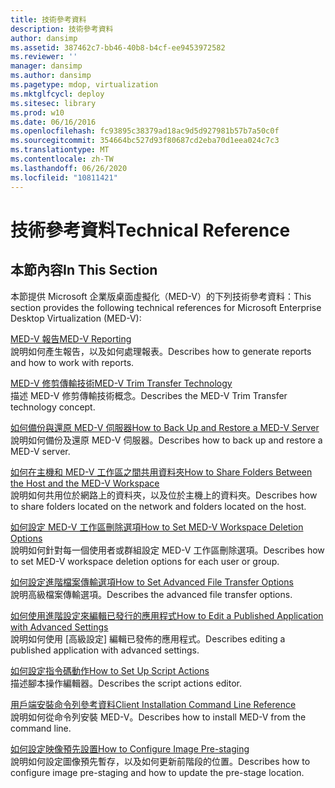 ```yaml
---
title: 技術參考資料
description: 技術參考資料
author: dansimp
ms.assetid: 387462c7-bb46-40b8-b4cf-ee9453972582
ms.reviewer: ''
manager: dansimp
ms.author: dansimp
ms.pagetype: mdop, virtualization
ms.mktglfcycl: deploy
ms.sitesec: library
ms.prod: w10
ms.date: 06/16/2016
ms.openlocfilehash: fc93895c38379ad18ac9d5d927981b57b7a50c0f
ms.sourcegitcommit: 354664bc527d93f80687cd2eba70d1eea024c7c3
ms.translationtype: MT
ms.contentlocale: zh-TW
ms.lasthandoff: 06/26/2020
ms.locfileid: "10811421"
---
```

# <span data-ttu-id="57a8c-103">技術參考資料</span><span class="sxs-lookup"><span data-stu-id="57a8c-103">Technical Reference</span></span>


## <span data-ttu-id="57a8c-104">本節內容</span><span class="sxs-lookup"><span data-stu-id="57a8c-104">In This Section</span></span>


<span data-ttu-id="57a8c-105">本節提供 Microsoft 企業版桌面虛擬化（MED-V）的下列技術參考資料：</span><span class="sxs-lookup"><span data-stu-id="57a8c-105">This section provides the following technical references for Microsoft Enterprise Desktop Virtualization (MED-V):</span></span>

<a href="" id="med-v-reporting"></a>[<span data-ttu-id="57a8c-106">MED-V 報告</span><span class="sxs-lookup"><span data-stu-id="57a8c-106">MED-V Reporting</span></span>](med-v-reporting.md)  
<span data-ttu-id="57a8c-107">說明如何產生報告，以及如何處理報表。</span><span class="sxs-lookup"><span data-stu-id="57a8c-107">Describes how to generate reports and how to work with reports.</span></span>

<a href="" id="med-v-trim-transfer-technology"></a>[<span data-ttu-id="57a8c-108">MED-V 修剪傳輸技術</span><span class="sxs-lookup"><span data-stu-id="57a8c-108">MED-V Trim Transfer Technology</span></span>](med-v-trim-transfer-technology-medvv2.md)  
<span data-ttu-id="57a8c-109">描述 MED-V 修剪傳輸技術概念。</span><span class="sxs-lookup"><span data-stu-id="57a8c-109">Describes the MED-V Trim Transfer technology concept.</span></span>

<a href="" id="how-to-back-up-and-restore-a-med-v-server"></a>[<span data-ttu-id="57a8c-110">如何備份與還原 MED-V 伺服器</span><span class="sxs-lookup"><span data-stu-id="57a8c-110">How to Back Up and Restore a MED-V Server</span></span>](how-to-back-up-and-restore-a-med-v-server.md)  
<span data-ttu-id="57a8c-111">說明如何備份及還原 MED-V 伺服器。</span><span class="sxs-lookup"><span data-stu-id="57a8c-111">Describes how to back up and restore a MED-V server.</span></span>

<a href="" id="how-to-share-folders-between-the-host-and-the-med-v-workspace"></a>[<span data-ttu-id="57a8c-112">如何在主機和 MED-V 工作區之間共用資料夾</span><span class="sxs-lookup"><span data-stu-id="57a8c-112">How to Share Folders Between the Host and the MED-V Workspace</span></span>](how-to-share-folders-between-the-host-and-the-med-v-workspace.md)  
<span data-ttu-id="57a8c-113">說明如何共用位於網路上的資料夾，以及位於主機上的資料夾。</span><span class="sxs-lookup"><span data-stu-id="57a8c-113">Describes how to share folders located on the network and folders located on the host.</span></span>

<a href="" id="how-to-set-med-v-workspace-deletion-options"></a>[<span data-ttu-id="57a8c-114">如何設定 MED-V 工作區刪除選項</span><span class="sxs-lookup"><span data-stu-id="57a8c-114">How to Set MED-V Workspace Deletion Options</span></span>](how-to-set-med-v-workspace-deletion-options.md)  
<span data-ttu-id="57a8c-115">說明如何針對每一個使用者或群組設定 MED-V 工作區刪除選項。</span><span class="sxs-lookup"><span data-stu-id="57a8c-115">Describes how to set MED-V workspace deletion options for each user or group.</span></span>

<a href="" id="how-to-set-advanced-file-transfer-options"></a>[<span data-ttu-id="57a8c-116">如何設定進階檔案傳輸選項</span><span class="sxs-lookup"><span data-stu-id="57a8c-116">How to Set Advanced File Transfer Options</span></span>](how-to-set-advanced-file-transfer-options.md)  
<span data-ttu-id="57a8c-117">說明高級檔案傳輸選項。</span><span class="sxs-lookup"><span data-stu-id="57a8c-117">Describes the advanced file transfer options.</span></span>

<a href="" id="how-to-edit-a-published-application-with-advanced-settings"></a>[<span data-ttu-id="57a8c-118">如何使用進階設定來編輯已發行的應用程式</span><span class="sxs-lookup"><span data-stu-id="57a8c-118">How to Edit a Published Application with Advanced Settings</span></span>](how-to-edit-a-published-application-with-advanced-settings.md)  
<span data-ttu-id="57a8c-119">說明如何使用 [高級設定] 編輯已發佈的應用程式。</span><span class="sxs-lookup"><span data-stu-id="57a8c-119">Describes editing a published application with advanced settings.</span></span>

<a href="" id="how-to-set-up-script-actions"></a>[<span data-ttu-id="57a8c-120">如何設定指令碼動作</span><span class="sxs-lookup"><span data-stu-id="57a8c-120">How to Set Up Script Actions</span></span>](how-to-set-up-script-actions.md)  
<span data-ttu-id="57a8c-121">描述腳本操作編輯器。</span><span class="sxs-lookup"><span data-stu-id="57a8c-121">Describes the script actions editor.</span></span>

<a href="" id="client-installation-command-line-reference"></a>[<span data-ttu-id="57a8c-122">用戶端安裝命令列參考資料</span><span class="sxs-lookup"><span data-stu-id="57a8c-122">Client Installation Command Line Reference</span></span>](client-installation-command-line-reference.md)  
<span data-ttu-id="57a8c-123">說明如何從命令列安裝 MED-V。</span><span class="sxs-lookup"><span data-stu-id="57a8c-123">Describes how to install MED-V from the command line.</span></span>

<a href="" id="how-to-configure-image-pre-staging"></a>[<span data-ttu-id="57a8c-124">如何設定映像預先設置</span><span class="sxs-lookup"><span data-stu-id="57a8c-124">How to Configure Image Pre-staging</span></span>](how-to-configure-image-pre-staging.md)  
<span data-ttu-id="57a8c-125">說明如何設定圖像預先暫存，以及如何更新前階段的位置。</span><span class="sxs-lookup"><span data-stu-id="57a8c-125">Describes how to configure image pre-staging and how to update the pre-stage location.</span></span>

 

 





